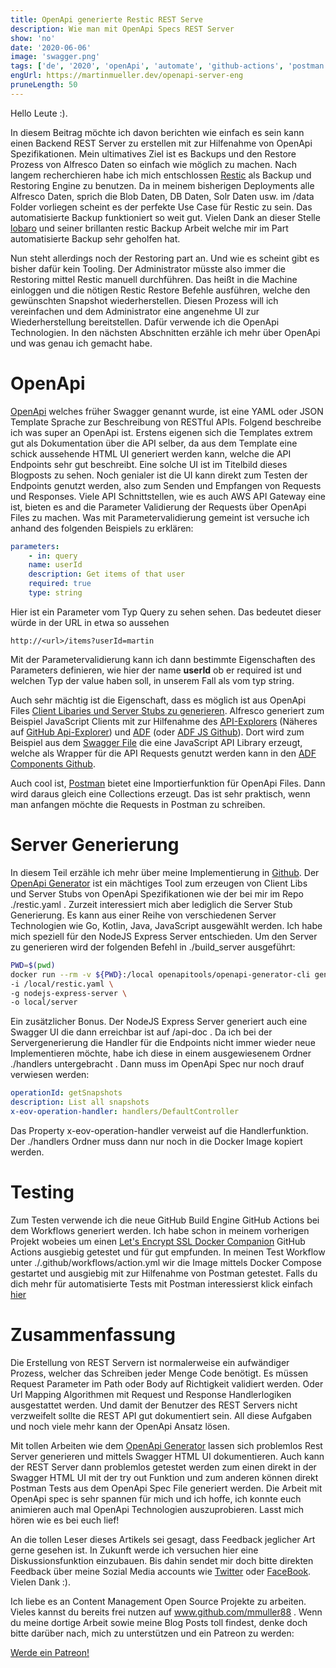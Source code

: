 ```yaml
---
title: OpenApi generierte Restic REST Serve
description: Wie man mit OpenApi Specs REST Server
show: 'no'
date: '2020-06-06'
image: 'swagger.png'
tags: ['de', '2020', 'openApi', 'automate', 'github-actions', 'postman']
engUrl: https://martinmueller.dev/openapi-server-eng
pruneLength: 50
---
```


Hello Leute :).

In diesem Beitrag möchte ich davon berichten wie einfach es sein kann einen Backend REST Server zu erstellen mit zur Hilfenahme von OpenApi Spezifikationen. Mein ultimatives Ziel ist es Backups und den Restore Prozess von Alfresco Daten so einfach wie möglich zu machen. Nach langem recherchieren habe ich mich entschlossen [Restic](https://github.com/restic/restic) als Backup und Restoring Engine zu benutzen. Da in meinem bisherigen Deployments alle Alfresco Daten, sprich die Blob Daten, DB Daten, Solr Daten usw. im /data Folder vorliegen scheint es der perfekte Use Case für Restic zu sein. Das automatisierte Backup funktioniert so weit gut. Vielen Dank an dieser Stelle [lobaro](https://github.com/lobaro/restic-backup-docker) und seiner brillanten restic Backup Arbeit welche mir im Part automatisierte Backup sehr geholfen hat.

Nun steht allerdings noch der Restoring part an. Und wie es scheint gibt es bisher dafür kein Tooling. Der Administrator müsste also immer die Restoring mittel Restic manuell durchführen. Das heißt in die Machine einloggen und die nötigen Restic Restore Befehle ausführen, welche den gewünschten Snapshot wiederherstellen. Diesen Prozess will ich vereinfachen und dem Administrator eine angenehme UI zur Wiederherstellung bereitstellen. Dafür verwende ich die OpenApi Technologien. In den nächsten Abschnitten erzähle ich mehr über OpenApi und was genau ich gemacht habe.

# OpenApi
[OpenApi](https://swagger.io/docs/specification/about/) welches früher Swagger genannt wurde, ist eine YAML oder JSON Template Sprache zur Beschreibung von RESTful APIs. Folgend beschreibe ich was super an OpenApi ist. Erstens eigenen sich die Templates extrem gut als Dokumentation über die API selber, da aus dem Template eine schick aussehende HTML UI generiert werden kann, welche die API Endpoints sehr gut beschreibt. Eine solche UI ist im Titelbild dieses Blogposts zu sehen. Noch genialer ist die UI kann direkt zum Testen der Endpoints genutzt werden, also zum Senden und Empfangen von Requests und Responses. Viele API Schnittstellen, wie es auch AWS API Gateway eine ist, bieten es and die Parameter Validierung der Requests über OpenApi Files zu machen. Was mit Parametervalidierung gemeint ist versuche ich anhand des folgenden Beispiels zu erklären:

```YAML
parameters:
    - in: query
    name: userId
    description: Get items of that user
    required: true
    type: string
```

Hier ist ein Parameter vom Typ Query zu sehen sehen. Das bedeutet dieser würde in der URL in etwa so aussehen
```
http://<url>/items?userId=martin
```

Mit der Parametervalidierung kann ich dann bestimmte Eigenschaften des Parameters definieren, wie hier der name **userId** ob er required ist und welchen Typ der value haben soll, in unserem Fall als vom typ string.

Auch sehr mächtig ist die Eigenschaft, dass es möglich ist aus OpenApi Files [Client Libaries und Server Stubs zu generieren](https://swagger.io/tools/swagger-codegen/). Alfresco generiert zum Beispiel JavaScript Clients mit zur Hilfenahme des [API-Explorers](https://api-explorer.alfresco.com/api-explorer/) (Näheres auf [GitHub Api-Explorer](https://github.com/Alfresco/rest-api-explorer)) und [ADF](https://www.alfresco.com/abn/adf/) (oder [ADF JS Github](https://github.com/Alfresco/alfresco-js-api)). Dort wird zum Beispiel aus dem [Swagger File](https://github.com/Alfresco/rest-api-explorer/blob/master/src/main/webapp/definitions/alfresco-core.yaml) die eine JavaScript API Library erzeugt, welche als Wrapper für die API Requests genutzt werden kann in den [ADF Components Github](https://github.com/Alfresco/alfresco-ng2-components).

Auch cool ist, [Postman](https://www.postman.com/automated-testing) bietet eine Importierfunktion für OpenApi Files. Dann wird daraus gleich eine Collections erzeugt. Das ist sehr praktisch, wenn man anfangen möchte die Requests in Postman zu schreiben.

# Server Generierung
In diesem Teil erzähle ich mehr über meine Implementierung in [Github](https://github.com/mmuller88/restic-backup-restore-docker/). Der [OpenApi Generator](https://github.com/OpenAPITools/openapi-generator-cli) ist ein mächtiges Tool zum erzeugen von Client Libs und Server Stubs von OpenApi Spezifikationen wie der bei mir im Repo ./restic.yaml . Zurzeit interessiert mich aber lediglich die Server Stub Generierung. Es kann aus einer Reihe von verschiedenen Server Technologien wie Go, Kotlin, Java, JavaScript ausgewählt werden. Ich habe mich speziell für den NodeJS Express Server entschieden. Um den Server zu generieren wird der folgenden Befehl in ./build_server ausgeführt:

```BASH
PWD=$(pwd)
docker run --rm -v ${PWD}:/local openapitools/openapi-generator-cli generate \
-i /local/restic.yaml \
-g nodejs-express-server \
-o local/server
```

Ein zusätzlicher Bonus. Der NodeJS Express Server generiert auch eine Swagger UI die dann erreichbar ist auf /api-doc . Da ich bei der Servergenerierung die Handler für die Endpoints nicht immer wieder neue Implementieren möchte, habe ich diese in einem ausgewiesenem Ordner ./handlers untergebracht . Dann muss im OpenApi Spec nur noch drauf verwiesen werden:

```YAML
operationId: getSnapshots
description: List all snapshots
x-eov-operation-handler: handlers/DefaultController
```

Das Property x-eov-operation-handler verweist auf die Handlerfunktion. Der ./handlers Ordner muss dann nur noch in die Docker Image kopiert werden.

# Testing
Zum Testen verwende ich die neue GitHub Build Engine GitHub Actions bei dem Workflows generiert werden. Ich habe schon in meinem vorherigen Projekt wobeies um einen [Let's Encrypt SSL Docker Companion](https://martinmueller.dev/alf-lets-encrypt-eng) GitHub Actions ausgiebig getestet und für gut empfunden. In meinen Test Workflow unter ./.github/workflows/action.yml wir die Image mittels Docker Compose gestartet und ausgiebig mit zur Hilfenahme von Postman getestet. Falls du dich mehr für automatisierte Tests mit Postman interessierst klick einfach [hier](https://martinmueller.dev/tags/postman)

# Zusammenfassung
Die Erstellung von REST Servern ist normalerweise ein aufwändiger Prozess, welcher das Schreiben jeder Menge Code benötigt. Es müssen Request Parameter im Path oder Body auf Richtigkeit validiert werden. Oder Url Mapping Algorithmen mit Request und Response Handlerlogiken ausgestattet werden. Und damit der Benutzer des REST Servers nicht verzweifelt sollte die REST API gut dokumentiert sein. All diese Aufgaben und noch viele mehr kann der OpenApi Ansatz lösen. 

Mit tollen Arbeiten wie dem [OpenApi Generator](https://github.com/OpenAPITools/openapi-generator-cli) lassen sich problemlos Rest Server generieren und mittels Swagger HTML UI dokumentieren. Auch kann der REST Server dann problemlos getestet werden zum einen direkt in der Swagger HTML UI mit der try out Funktion und zum anderen können direkt Postman Tests aus dem OpenApi Spec File generiert werden. Die Arbeit mit OpenApi spec is sehr spannen für mich und ich hoffe, ich konnte euch animieren auch mal OpenApi Technologien auszuprobieren. Lasst mich hören wie es bei euch lief!

An die tollen Leser dieses Artikels sei gesagt, dass Feedback jeglicher Art gerne gesehen ist. In Zukunft werde ich versuchen hier eine Diskussionsfunktion einzubauen. Bis dahin sendet mir doch bitte direkten Feedback über meine Sozial Media accounts wie [Twitter](https://twitter.com/MartinMueller_) oder [FaceBook](https://www.facebook.com/martin.muller.10485). Vielen Dank :).

Ich liebe es an Content Management Open Source Projekte zu arbeiten. Vieles kannst du bereits frei nutzen auf www.github.com/mmuller88 . Wenn du meine dortige Arbeit sowie meine Blog Posts toll findest, denke doch bitte darüber nach, mich zu unterstützen und ein Patreon zu werden:

<a href="https://www.patreon.com/bePatron?u=29010217" data-patreon-widget-type="become-patron-button">Werde ein Patreon!</a><script async src="https://c6.patreon.com/becomePatronButton.bundle.js"></script>